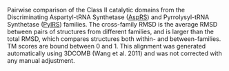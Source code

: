 Pairwise comparison of the Class II catalytic domains from the Discriminating Aspartyl-tRNA Synthetase (<a href='/class2/asp1'>AspRS</a>) and Pyrrolysyl-tRNA Synthetase (<a href='/class2/pyl'>PylRS</a>) families. 
	The cross-family RMSD is the average RMSD between pairs of structures from different families, and is
	 larger than the total RMSD, which compares structures both within- and between-families. TM scores are bound between 0 and 1. 
	 This alignment was generated automatically using 3DCOMB (Wang et al. 2011) and was not corrected with any manual adjustment.
